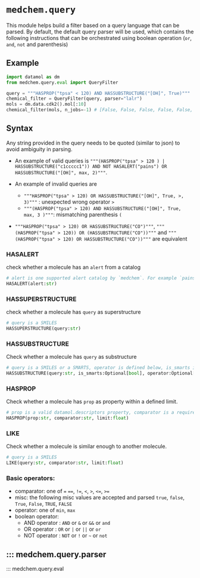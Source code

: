 # `medchem.query`

This module helps build a filter based on a query language that can be parsed. 
By default, the default query parser will be used, which contains the following instructions that can be orchestrated using boolean operation (`or`, `and`, `not` and parenthesis)

## Example

```python
import datamol as dm
from medchem.query.eval import QueryFilter

query = """HASPROP("tpsa" < 120) AND HASSUBSTRUCTURE("[OH]", True)"""
chemical_filter = QueryFilter(query, parser="lalr")
mols = dm.data.cdk2().mol[:10]
chemical_filter(mols, n_jobs=-1) # [False, False, False, False, False, True, True, True, False, False]
```

## Syntax

Any string provided in the query needs to be quoted (similar to json) to avoid ambiguity in parsing. 
* An example of valid queries is `"""(HASPROP("tpsa" > 120 ) | HASSUBSTRUCTURE("c1ccccc1")) AND NOT HASALERT("pains") OR HASSUBSTRUCTURE("[OH]", max, 2)"""`.
* An example of invalid queries are 
  * `"""HASPROP("tpsa" > 120) OR HASSUBSTRUCTURE("[OH]", True, >, 3)"""` : unexpected wrong operator `>`
  * `"""(HASPROP("tpsa" > 120) AND HASSUBSTRUCTURE("[OH]", True, max, 3 )"""`: mismatching parenthesis `(`

* `"""HASPROP("tpsa" > 120) OR HASSUBSTRUCTURE("CO")"""`, `"""(HASPROP("tpsa" > 120)) OR (HASSUBSTRUCTURE("CO"))"""` and `"""(HASPROP("tpsa" > 120) OR HASSUBSTRUCTURE("CO"))"""` are equivalent

  
### HASALERT
check whether a molecule has an `alert` from a catalog
```python 
# alert is one supported alert catalog by `medchem`. For example `pains`
HASALERT(alert:str) 
```

### HASSUPERSTRUCTURE
check whether a molecule has `query` as superstructure
```python 
# query is a SMILES
HASSUPERSTRUCTURE(query:str) 
```

### HASSUBSTRUCTURE
Check whether a molecule has `query` as substructure

```python
# query is a SMILES or a SMARTS, operator is defined below, is_smarts is a boolean
HASSUBSTRUCTURE(query:str, is_smarts:Optional[bool], operator:Optional[str], limit:Optional[int])
```

### HASPROP
Check whether a molecule has `prop` as property within a defined limit.

```python
# prop is a valid datamol.descriptors property, comparator is a required comparator operator and defined below
HASPROP(prop:str, comparator:str, limit:float)
```

### LIKE
Check whether a molecule is similar enough to another molecule.

```python
# query is a SMILES
LIKE(query:str, comparator:str, limit:float)
```

### Basic operators:

* comparator: one of `=` `==`, `!=`, `<`, `>`, `<=`,  `>=`
* misc: the following misc values are accepted and parsed `true`, `false`, `True`, `False`, `TRUE`, `FALSE`
* operator: one of `min`, `max`
* boolean operator: 
  * AND operator : `AND` or `&` or `&&` or `and`
  * OR operator : `OR`  or `|` or `||` or `or`
  * NOT operator : `NOT` or  `!` or  `~` or `not`


::: medchem.query.parser
---
::: medchem.query.eval